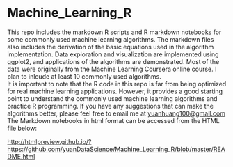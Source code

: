 # Machine_Learning_R
This repo includes the markdown R scripts and R markdown notebooks for some commonly used machine learning algorithms. The markdown files also includes the derivation of the basic equations used in the algorithm implementation. Data exploration and visualization are implemented using ggplot2, and applications of the algorithms are demonstrated. Most of the data were originally from the Machine Learning Coursera online course. I plan to inlcude at least 10 commonly used algorithms.                      
It is important to note that the R code in this repo is far from being optimized for real machine learning applications. However, it provides a good starting point to understand the commonly used machine learning algorithms and practice R programming. If you have any suggestions that can make the algorithms better, please feel free to email me at yuanhuang100@gmail.com             
The Markdown notebooks in html format can be accessed from the HTML file below:

http://htmlpreview.github.io/?https://github.com/yuanDataScience/Machine_Learning_R/blob/master/README.html

